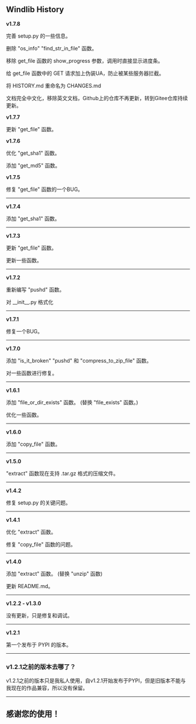 ## **Windlib History**

**v1.7.8**

完善 setup.py 的一些信息。

删除 "os_info" "find_str_in_file" 函数。

移除 get_file 函数的 show_progress 参数，调用时直接显示进度条。

给 get_file 函数中的 GET 请求加上伪装UA，防止被某些服务器拦截。

将 HISTORY.md 重命名为 CHANGES.md

文档完全中文化，移除英文文档，Github上的仓库不再更新，转到Gitee仓库持续更新。

**v1.7.7**

更新 "get_file" 函数。

**v1.7.6**

优化 "get_sha1" 函数。

添加 "get_md5" 函数。

**v1.7.5**

修复 "get_file" 函数的一个BUG。

---

**v1.7.4**

添加 "get_sha1" 函数。

---

**v1.7.3**

更新 "get_file" 函数。

更新一些函数。

---

**v1.7.2**

重新编写 "pushd" 函数。

对 \_\_init__.py 格式化

---

**v1.7.1**

修复一个BUG。

---

**v1.7.0**

添加 "is_it_broken" "pushd" 和 "compress_to_zip_file" 函数。

对一些函数进行修复。

---

**v1.6.1**

添加 "file_or_dir_exists" 函数。 (替换 "file_exists" 函数。)

优化一些函数。

---

**v1.6.0**

添加 "copy_file" 函数。

---

**v1.5.0**

"extract" 函数现在支持 .tar.gz 格式的压缩文件。

---

**v1.4.2**

修复 setup.py 的关键问题。

---

**v1.4.1**

优化 "extract" 函数。

修复 "copy_file" 函数的问题。

---

**v1.4.0**

添加 "extract" 函数。 (替换 "unzip" 函数)


更新 README.md。

---

**v1.2.2 - v1.3.0**

没有更新，只是修复和调试。

---

**v1.2.1**

第一个发布于 PYPI 的版本。

---

### v1.2.1之前的版本去哪了？

v1.2.1之前的版本只是我私人使用，自v1.2.1开始发布于PYPI，但是旧版本不能与我现在的作品兼容，所以没有保留。

---

## 感谢您的使用！
